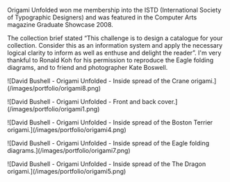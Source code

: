 Origami Unfolded won me membership into the ISTD (International Society of Typographic Designers) and was featured in the Computer Arts magazine Graduate Showcase 2008.

The collection brief stated “This challenge is to design a catalogue for your collection. Consider this as an information system and apply the necessary logical clarity to inform as well as enthuse and delight the reader”. I'm very thankful to Ronald Koh for his permission to reproduce the Eagle folding diagrams, and to friend and photographer Kate Boswell.

<p class="post__image">![David Bushell - Origami Unfolded - Inside spread of the Crane origami.](/images/portfolio/origami8.png)</p>

<p class="post__image">![David Bushell - Origami Unfolded - Front and back cover.](/images/portfolio/origami1.png)</p>

<p class="post__image">![David Bushell - Origami Unfolded - Inside spread of the Boston Terrier origami.](/images/portfolio/origami4.png)</p>

<p class="post__image">![David Bushell - Origami Unfolded - Inside spread of the Eagle folding diagrams.](/images/portfolio/origami7.png)</p>

<p class="post__image">![David Bushell - Origami Unfolded - Inside spread of the The Dragon origami.](/images/portfolio/origami5.png)</p>

